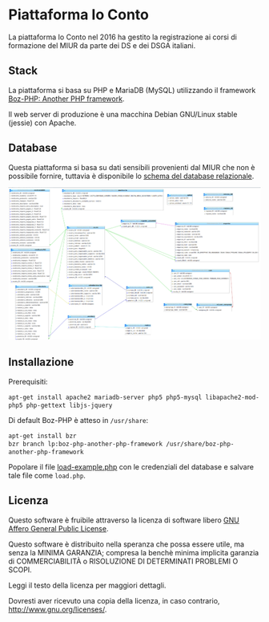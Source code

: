 # Piattaforma Io Conto

La piattaforma Io Conto nel 2016 ha gestito la registrazione ai corsi di formazione del MIUR da parte dei DS e dei DSGA italiani.

## Stack
La piattaforma si basa su PHP e MariaDB (MySQL) utilizzando il framework [Boz-PHP: Another PHP framework](https://launchpad.net/boz-php-another-php-framework).

Il web server di produzione è una macchina Debian GNU/Linux stable (jessie) con Apache.

## Database
Questa piattaforma si basa su dati sensibili provenienti dal MIUR che non è possibile fornire, tuttavia è disponibile lo [schema del database relazionale](documentation/).

![Database schema](documentation/database-schema.png)

## Installazione
Prerequisiti:

    apt-get install apache2 mariadb-server php5 php5-mysql libapache2-mod-php5 php-gettext libjs-jquery

Di default Boz-PHP è atteso in `/usr/share`:

    apt-get install bzr
    bzr branch lp:boz-php-another-php-framework /usr/share/boz-php-another-php-framework

Popolare il file [load-example.php](load-example.php) con le credenziali del database e salvare tale file come `load.php`.

## Licenza
Questo software è fruibile attraverso la licenza di software libero [GNU Affero General Public License](LICENSE.md).

Questo software è distribuito nella speranza che possa essere utile, ma senza la MINIMA GARANZIA; compresa la benchè minima implicita garanzia di COMMERCIABILITÀ o RISOLUZIONE DI DETERMINATI PROBLEMI O SCOPI.

Leggi il testo della licenza per maggiori dettagli.

Dovresti aver ricevuto una copia della licenza, in caso contrario, <http://www.gnu.org/licenses/>.
